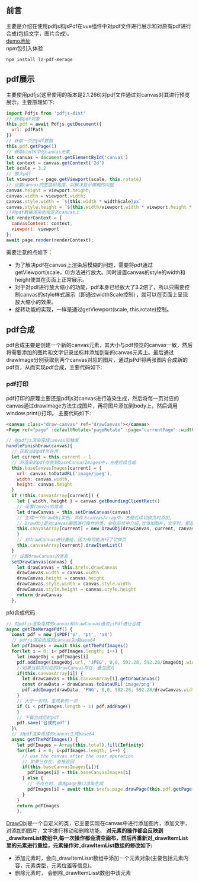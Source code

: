 ## 前言
主要是介绍在使用pdfjs和jsPdf在vue组件中对pdf文件进行展示和对原有pdf进行合成(包括文字，图片合成)。
<br>
[demo地址]()
<br>
npm包引入体验
```
npm install lz-pdf-merage
```
## pdf展示
主要使用pdfjs(这里使用的版本是2.1.266)对pdf文件通过对canvas对其进行预览展示，主要原理如下:
```js
import Pdfjs from 'pdfjs-dist'
// 获取pdf对象
this.pdf = await Pdfjs.getDocument({
  url: pdfPath
})
// 获取一页的pdf数据
this.pdf.getPage(1)
// 获取htmlK中的canvas元素
let canvas = document.getElementById('canvas')
let context = canvas.getContext('2d')
let scale = 3.2
// 放大pdf
let viewport = page.getViewport(scale, this.rotate)
// 设置canvas的宽度和高度，以解决显示模糊的问题
canvas.height = viewport.height;
canvas.width = viewport.width;
canvas.style.width = `${this.width * widthScale}px`
canvas.style.height = `${this.width/viewport.width * viewport.height * widthScale}px`;
//将pdf数据渲染到指定的canvas上
let renderContext = {
  canvasContext: context,
  viewport: viewport
};
await page.render(renderContext);
```
需要注意的点如下：
- 为了解决pdf在canvas上渲染后模糊的问题，需要将pdf通过getViewport(scale，0)方法进行放大。同时设置canvas的style的width和height使其在页面上正常展示。
- 对于对pdf进行放大缩小的功能，pdf本身已经放大了3.2倍了，所以只需要控制canvas的style样式展示（即通过widthScale控制），就可以在页面上呈现放大缩小的效果。
- 旋转功能的实现，一样是通过getViewport(scale, this.rotate)控制。
## pdf合成
pdf合成主要是创建一个新的canvas元素，其大小与pdf预览的canvas一致，然后将需要添加的图片和文字记录坐标并添加到新的canvas元素上。最后通过drawImage分别获取到两个canvas对应的图片，通过jsPdf将两张图片合成新的pdf页，从而实现pdf合成，主要代码如下:




### pdf打印
pdf打印的原理主要还是pdfjs对canvas进行渲染生成，然后将每一页对应的canvas通过drawImage方法生成图片，再将图片添加到body上，然后调用window.print()打印。
主要代码如下:
```html
<canvas class="draw-canvas" ref="drawCanvas"></canvas>
<Page ref="page" :defaultRotate="pageRotate" :page="currentPage" :width="pdfWidth - 25" @saveRotate="saveRotate" @drawFinish="handleFinishDraw"></Page>
```
```js
// 在pdfjs渲染完成canvas后触发
handleFinishDraw(canvas){
  // 获取当前pdf所在页
  let current = this.current - 1
  // 将渲染的pdf存放到baseCanvasImages中，方便后续合成
  this.baseCanvasImages[current] = {
    url: canvas.toDataURL('image/jpeg'),
    width: canvas.width,
    height: canvas.height
  }
  if (!this.canvasArray[current]) {
    let { width, height } = canvas.getBoundingClientRect()
    // 设置canvas的宽高
    let drawCanvas = this.setDrawCanvas(canvas)
    // 生成一个DrawObj实例，并存入canvasArray中，方便后续切换页时添加,
    // DrawObj是对canvas画图进行操作的类，会在后续中介绍,当添加图片，文字时，都是对该实例进行操作
    this.canvasArray[current] = new DrawObj(drawCanvas, current, canvas.width/  width, canvas.height/height)
    }
    // 对drawCanvas进行重绘，因为有可能进行了切换页
    this.canvasArray[current].drawItemList()
  }
  // 设置drawCanvas的宽高
  setDrawCanvas(canvas) {
    let drawCanvas = this.$refs.drawCanvas
    drawCanvas.width = canvas.width
    drawCanvas.height = canvas.height
    drawCanvas.style.width = canvas.style.width
    drawCanvas.style.height = canvas.style.height
    return drawCanvas
  },
```
pfd合成代码
```js
// 对pdfjs渲染而成的canvas和drawCanvas通过jsPdf进行合成
async getTheMeragePdf() {
  const pdf = new jsPDF('p', 'pt', 'a4')
  // pdfjs渲染而成的canvas生成base64
  let pdfImages = await this.getThePdfImages()
  for(let i = 0; i< pdfImages.length; i++) {
    let imageObj = pdfImages[i]
    pdf.addImage(imageObj.url, 'JPEG', 0,0, 592.28, 592.28/imageObj.width * imageObj.height)
    //如果当前页对应的drawCanvas存在，叠加图片
    if(this.canvasArray[i]) {
      let drawCanvas = this.canvasArray[i].getDrawCanvas()
      const drawData = drawCanvas.toDataURL('image/png')
      pdf.addImage(drawData, 'PNG', 0,0, 592.28, 592.28/drawCanvas.width * drawCanvas.height)
    }
    // 大于一页时，生成新的一页
    if (i < pdfImages.length - 1) pdf.addPage() 
    }
    // 下载合成后的pdf
    pdf.save('合成的pdf')
  }\
  // 对pdf渲染而成的canvas生成base64
  async getThePdfImages() {
    let pdfImages = Array(this.total).fill(Infinity)
    for(let i = 0; i<pdfImages.length; i++) {
      // use the canvas after the user operation
      // 如果已存在，直接返回
      if(this.baseCanvasImages[i]){
        pdfImages[i] = this.baseCanvasImages[i]
      } else {
        // 不存在时，调用page接口渲染生成
        pdfImages[i] = await this.$refs.page.drawPage(this.pdf.getPage(i+1))
      }
    }
    return pdfImages
    },
```
[DrawObj](https://github.com/lizehongss/lz-pdf-merage/blob/master/src/components/pdf-view/canvasDraw.js)是一个自定义的类，它主要实现在canvas中进行添加图片，添加文字，对添加的图片，文字进行移动和删除功能。
**对元素的操作都会反映到_drawItemList数组中,每一次操作都会清空画布，然后再重新对_drawItemList里的元素进行重绘，元素操作对_drawItemList数组的修改如下:**

- 添加元素时，会向_drawItemLisst数组中添加一个元素对象(主要包括元素内容，元素类型，元素位置等信息)。
- 删除元素时， 会删除_drawItemLisst数组中该元素
